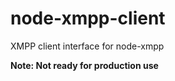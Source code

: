 node-xmpp-client
===================

XMPP client interface for node-xmpp

__Note: Not ready for production use__
